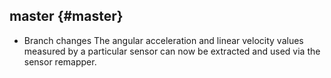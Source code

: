 master {#master}
-----------

* Branch changes
The angular acceleration and linear velocity values measured by a particular sensor can now be extracted and used via the sensor remapper.
